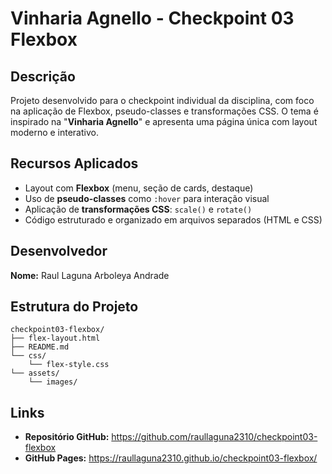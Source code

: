 # Vinharia Agnello - Checkpoint 03 Flexbox

## Descrição
Projeto desenvolvido para o checkpoint individual da disciplina, com foco na aplicação de Flexbox, pseudo-classes e transformações CSS. O tema é inspirado na "**Vinharia Agnello**" e apresenta uma página única com layout moderno e interativo.

## Recursos Aplicados
- Layout com **Flexbox** (menu, seção de cards, destaque)
- Uso de **pseudo-classes** como `:hover` para interação visual
- Aplicação de **transformações CSS**: `scale()` e `rotate()`
- Código estruturado e organizado em arquivos separados (HTML e CSS)

## Desenvolvedor
**Nome:** Raul Laguna Arboleya Andrade

## Estrutura do Projeto
```
checkpoint03-flexbox/
├── flex-layout.html
├── README.md
└── css/
    └── flex-style.css
└── assets/
    └── images/
```

## Links
- **Repositório GitHub:** https://github.com/raullaguna2310/checkpoint03-flexbox
- **GitHub Pages:** https://raullaguna2310.github.io/checkpoint03-flexbox/
